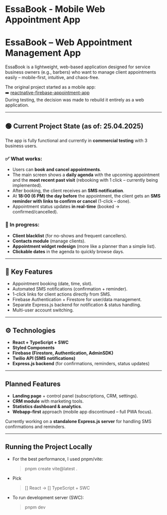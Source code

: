 # EssaBook - Mobile Web Appointment App

# EssaBook – Web Appointment Management App

EssaBook is a lightweight, web-based application designed for service business owners (e.g., barbers) who want to manage client appointments easily – mobile-first, intuitive, and chaos-free.

The original project started as a mobile app:  
➡️ [reactnative-firebase-appointment-app](https://github.com/hustlehoff-dev/reactnative-firebase-appointment-app)  
During testing, the decision was made to rebuild it entirely as a web application.

---

## 🟢 Current Project State (as of: 25.04.2025)

The app is fully functional and currently in **commercial testing** with 3 business users.

### ✅ What works:

- Users can **book and cancel appointments**.
- The main screen shows a **daily agenda** with the upcoming appointment and the **most recent past visit** (rebooking with 1 click – currently being implemented).
- After booking, the client receives an **SMS notification**.
- At **18:00 (6 PM) the day before** the appointment, the client gets an **SMS reminder with links to confirm or cancel** (1-click – done).
- Appointment status updates **in real-time** (booked → confirmed/cancelled).

### 🔧 In progress:

- **Client blacklist** (for no-shows and frequent cancellers).
- **Contacts module** (manage clients).
- **Appointment widget redesign** (more like a planner than a simple list).
- **Clickable dates** in the agenda to quickly browse days.

---

## 🔑 Key Features

- Appointment booking (date, time, slot).
- Automated SMS notifications (confirmation + reminder).
- 1-click links for client actions directly from SMS.
- Firebase Authentication + Firestore for user/data management.
- Separate Express.js backend for notification & status handling.
- Multi-user account switching.

---

## ⚙️ Technologies

- **React + TypeScript + SWC**
- **Styled Components**
- **Firebase (Firestore, Authentication, AdminSDK)**
- **Twilio API (SMS notifications)**
- **Express.js backend** (for confirmations, reminders, status updates)

---

## Planned Features

- **Landing page** + control panel (subscriptions, CRM, settings).
- **CRM module** with marketing tools.
- **Statistics dashboard & analytics**.
- **Webapp-first** approach (mobile app discontinued – full PWA focus).

Currently working on a **standalone Express.js server** for handling SMS confirmations and reminders.

---

## Running the Project Locally

- For the best performance, I used pnpm/vite:

  > pnpm create vite@latest .

- Pick

  > [] React ->
  > [] TypeScript + SWC

- To run development server (SWC):
  > pnpm dev
